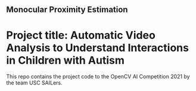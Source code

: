 ## Monocular Proximity Estimation

# Project title: Automatic Video Analysis to Understand Interactions in Children with Autism

This repo contains the project code to the OpenCV AI Competition 2021 by the team USC SAILers.

